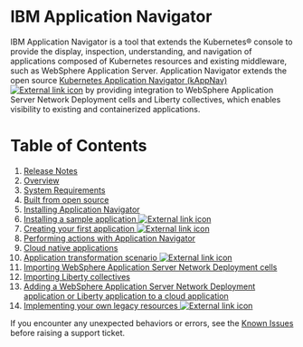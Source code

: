 # IBM Application Navigator

IBM Application Navigator is a tool that extends the Kubernetes&reg; console to provide the display, inspection, understanding, and
navigation of applications composed of Kubernetes resources and existing middleware, such as WebSphere Application Server.
Application Navigator extends the open source [Kubernetes Application Navigator (kAppNav) ![External link icon](images/icons/launch-glyph.svg "External link icon")](http://kappnav.io) by providing integration to
WebSphere Application Server Network Deployment cells and Liberty collectives, which enables visibility to existing and containerized applications.

# Table of Contents

1. [Release Notes](releasenotes.md)
1. [Overview](overview.md)
1. [System Requirements](requirements.md)
1. [Built from open source](opensource.md)
1. [Installing Application Navigator](install.md)
1. [Installing a sample application ![External link icon](images/icons/launch-glyph.svg "External link icon")](https://github.com/kappnav/README#install-sample-application)
1. [Creating your first application ![External link icon](images/icons/launch-glyph.svg "External link icon")](https://github.com/kappnav/README/blob/master/how-to-create-applications.md)
1. [Performing actions with Application Navigator](actions.md)
1. [Cloud native applications](cloudnative.md)
1. [Application transformation scenario ![External link icon](images/icons/launch-glyph.svg "External link icon")](https://youtu.be/h833ZN8KQy0)
1. [Importing WebSphere Application Server Network Deployment cells](importcell.md)
1. [Importing Liberty collectives](importcoll.md)
1. [Adding a WebSphere Application Server Network Deployment application or Liberty application to a cloud application](addtwaslib.md)
1. [Implementing your own legacy resources ![External link icon](images/icons/launch-glyph.svg "External link icon")](https://github.com/kappnav/samples/tree/master/legacyapp)



If you encounter any unexpected behaviors or errors, see the [Known Issues](known-issues.md) before raising a support ticket.
